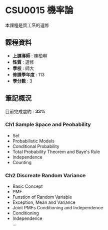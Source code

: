 # CSU0015 機率論  

本課程是資工系的選修  

## 課程資料  

+ **上課導師** : 陳柏琳  
+ **性質** : 選修
+ **學校** : 師大  
+ **修課學年度** : 113  
+ **學分數** : 3  

## 筆記概況  
目前完成度約 : **33%** 
  
### Ch1 Sample Space and Peobability
- Set
- Probabilistic Models
- Conditional Probability
- Total Probability Theorem and Baye's Rule
- Independence  
- Counting  
 
### Ch2 Discreate Random Variance  
- Basic Concept
- PMF
- Funstion of Random Variable
- Exception, Mean and Variance  
- Joint PMFs Conditioning and Independence  
- Conditioning  
- Independence  
...  
